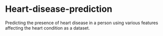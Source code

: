 # Heart-disease-prediction
Predicting the presence of heart disease in a person using various features affecting the heart condition as a dataset.
